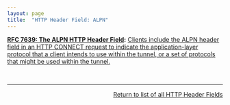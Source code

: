 ```yaml
---
layout: page
title:  "HTTP Header Field: ALPN"
---
```


**[RFC 7639: The ALPN HTTP Header Field](/specs/IETF/RFC/7639 "This specification allows HTTP CONNECT requests to indicate what protocol is intended to be used within the tunnel once established, using the ALPN header field."):** [Clients include the ALPN header field in an HTTP CONNECT request to indicate the application-layer protocol that a client intends to use within the tunnel, or a set of protocols that might be used within the tunnel.](http://tools.ietf.org/html/rfc7639#section-2)

<br/>
<hr/>

<p style="text-align: right"><a href="../http-headers">Return to list of all HTTP Header Fields</a></p>
